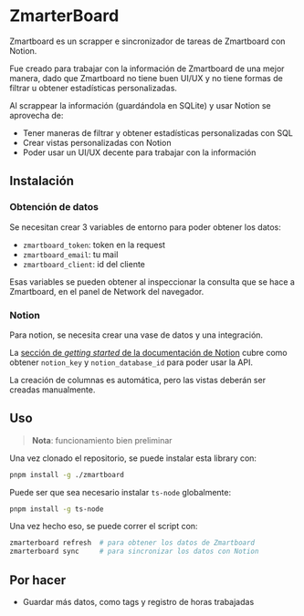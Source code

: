# ZmarterBoard

Zmartboard es un scrapper e sincronizador de tareas de Zmartboard con Notion.

Fue creado para trabajar con la información de Zmartboard de una mejor
manera, dado que Zmartboard no tiene buen UI/UX y no tiene formas de filtrar
u obtener estadísticas personalizadas.

Al scrappear la información (guardándola en SQLite) y usar Notion se aprovecha de:

- Tener maneras de filtrar y obtener estadísticas personalizadas con SQL
- Crear vistas personalizadas con Notion
- Poder usar un UI/UX decente para trabajar con la información

## Instalación

### Obtención de datos

Se necesitan crear 3 variables de entorno para poder obtener los datos:

- `zmartboard_token`: token en la request
- `zmartboard_email`: tu mail
- `zmartboard_client`: id del cliente

Esas variables se pueden obtener al inspeccionar la consulta que se hace
a Zmartboard, en el panel de Network del navegador.

### Notion

Para notion, se necesita crear una vase de datos y una integración.

La [sección de _getting started_ de la documentación de Notion](https://developers.notion.com/docs/getting-started)
cubre como obtener `notion_key` y `notion_database_id` para poder usar la API.

La creación de columnas es automática, pero las vistas deberán ser creadas manualmente.

## Uso

> **Nota**: funcionamiento bien preliminar

Una vez clonado el repositorio, se puede instalar esta library con:

```bash
pnpm install -g ./zmartboard
```

Puede ser que sea necesario instalar `ts-node` globalmente:

```bash
pnpm install -g ts-node
```

Una vez hecho eso, se puede correr el script con:

```bash
zmarterboard refresh  # para obtener los datos de Zmartboard
zmarterboard sync     # para sincronizar los datos con Notion
```

## Por hacer

- Guardar más datos, como tags y registro de horas trabajadas
